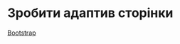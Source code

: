 # Зробити адаптив сторінки 

[Bootstrap](https://getbootstrap.com/docs/5.3/getting-started/introduction/)
